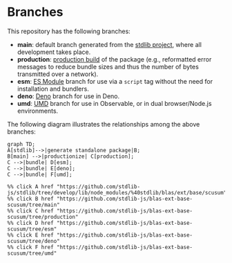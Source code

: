 <!--

@license Apache-2.0

Copyright (c) 2022 The Stdlib Authors.

Licensed under the Apache License, Version 2.0 (the "License");
you may not use this file except in compliance with the License.
You may obtain a copy of the License at

    http://www.apache.org/licenses/LICENSE-2.0

Unless required by applicable law or agreed to in writing, software
distributed under the License is distributed on an "AS IS" BASIS,
WITHOUT WARRANTIES OR CONDITIONS OF ANY KIND, either express or implied.
See the License for the specific language governing permissions and
limitations under the License.

-->

# Branches

This repository has the following branches:

-   **main**: default branch generated from the [stdlib project][stdlib-url], where all development takes place.
-   **production**: [production build][production-url] of the package (e.g., reformatted error messages to reduce bundle sizes and thus the number of bytes transmitted over a network).
-   **esm**: [ES Module][esm-url] branch for use via a `script` tag without the need for installation and bundlers.
-   **deno**: [Deno][deno-url] branch for use in Deno.
-   **umd**: [UMD][umd-url] branch for use in Observable, or in dual browser/Node.js environments.

The following diagram illustrates the relationships among the above branches:

```mermaid
graph TD;
A[stdlib]-->|generate standalone package|B;
B[main] -->|productionize| C[production];
C -->|bundle| D[esm];
C -->|bundle| E[deno];
C -->|bundle| F[umd];

%% click A href "https://github.com/stdlib-js/stdlib/tree/develop/lib/node_modules/%40stdlib/blas/ext/base/scusum"
%% click B href "https://github.com/stdlib-js/blas-ext-base-scusum/tree/main"
%% click C href "https://github.com/stdlib-js/blas-ext-base-scusum/tree/production"
%% click D href "https://github.com/stdlib-js/blas-ext-base-scusum/tree/esm"
%% click E href "https://github.com/stdlib-js/blas-ext-base-scusum/tree/deno"
%% click F href "https://github.com/stdlib-js/blas-ext-base-scusum/tree/umd"
```

[stdlib-url]: https://github.com/stdlib-js/stdlib/tree/develop/lib/node_modules/%40stdlib/blas/ext/base/scusum
[production-url]: https://github.com/stdlib-js/blas-ext-base-scusum/tree/production
[deno-url]: https://github.com/stdlib-js/blas-ext-base-scusum/tree/deno
[umd-url]: https://github.com/stdlib-js/blas-ext-base-scusum/tree/umd
[esm-url]: https://github.com/stdlib-js/blas-ext-base-scusum/tree/esm